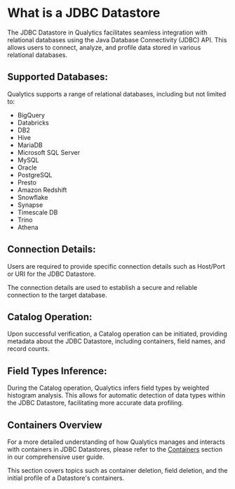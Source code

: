# What is a JDBC Datastore

The JDBC Datastore in Qualytics facilitates seamless integration with relational databases using the Java Database Connectivity (JDBC) API. 
This allows users to connect, analyze, and profile data stored in various relational databases. 

## Supported Databases:

Qualytics supports a range of relational databases, including but not limited to:

- BigQuery
- Databricks
- DB2
- Hive
- MariaDB
- Microsoft SQL Server
- MySQL
- Oracle
- PostgreSQL
- Presto
- Amazon Redshift
- Snowflake
- Synapse
- Timescale DB
- Trino
- Athena


##  Connection Details:

Users are required to provide specific connection details such as Host/Port or URI for the JDBC Datastore.

The connection details are used to establish a secure and reliable connection to the target database.


## Catalog Operation:

Upon successful verification, a Catalog operation can be initiated, providing metadata about the JDBC Datastore, including containers, field names, and record counts.

## Field Types Inference:

During the Catalog operation, Qualytics infers field types by weighted histogram analysis.
This allows for automatic detection of data types within the JDBC Datastore, facilitating more accurate data profiling.

## Containers Overview

For a more detailed understanding of how Qualytics manages and interacts with containers in JDBC Datastores, please refer to the [Containers](/userguide/container/what-is-container) section in our comprehensive user guide. 

This section covers topics such as container deletion, field deletion, and the initial profile of a Datastore's containers.

